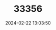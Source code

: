 ---
title: "33356"
category: "Macaranga grandifolia"
draft: false
date: 2024-02-22 13:03:50
languages:
  Tagalog: ["Abing-abing", "bilaun", "biluak", "bilura", "Bingabing", "binuang", "hinoso"]
  Philippine (Other): ["bongabong", "kinabang"]
  Iloko: ["ginabang", "ginabang-a-dakkel"]
---